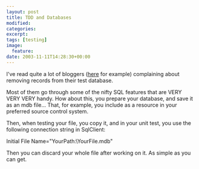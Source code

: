 ```yaml
---
layout: post
title: TDD and Databases
modified:
categories:
excerpt:
tags: [testing]
image:
  feature:
date: 2003-11-11T14:28:30+00:00
---
```


I've read quite a lot of bloggers ([here](http://dotnetjunkies.com/WebLog/seichert/posts/3420.aspx) for example) complaining about removing records from their test database.

Most of them go through some of the nifty SQL features that are VERY VERY VERY handy. How about this, you prepare your database, and save it as an mdb file... That, for example, you include as a resource in your preferred source control system.

Then, when testing your file, you copy it, and in your unit test, you use the following connection string in SqlClient:

Initial File Name="YourPath:\YourFile.mdb"

Then you can discard your whole file after working on it. As simple as you can get.
